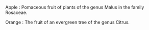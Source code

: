 Apple
:   Pomaceous fruit of plants of the genus Malus in
the family Rosaceae.

Orange
:   The fruit of an evergreen tree of the genus Citrus.
